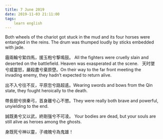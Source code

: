 ```yaml
---
title: 7 June 2019
date: 2019-11-03 21:11:00
tags:
    learn english
---
```

Both wheels of the chariot got stuck in the
mud and its four horses were entangled in the reins. The drum was thumped loudly
by sticks embedded with jade. 

霾兩輪兮縶四馬，援玉枹兮撃鳴鼓。
All the fighters were cruelly slain and
deserted on the battlefield. Heaven was exasperated at the scene.   天时墜兮威靈怒，嚴殺盡兮棄原壄。On their way to the far front meeting the
invading enemy, they hadn’t expected to return alive. 


出不入兮往不反，平原忽兮路超逺。Wearing swords and bows from the Qin state,
they fought heroically to the death. 

帶長劒兮挾秦弓，首身離兮心不懲。They were really both brave and powerful,
unyielding to the end.

誠既勇兮又以武，終剛强兮不可凌。
Your bodies are dead, but your souls are still
alive as heroes among the ghosts. 


身既死兮神以靈，子魂魄兮為鬼雄！


